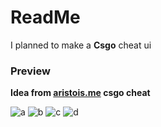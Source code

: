 # ReadMe
I planned to make a **Csgo** cheat ui

### Preview
**Idea from [aristois.me](https://www.unknowncheats.me/forum/cs-go-releases/334076-aristois-legit-cheat.html) csgo cheat**

![a](https://i.imgur.com/hJ8qJUY.png)
![b](https://i.imgur.com/fZh6QYI.png)
![c](https://i.imgur.com/rZUfl5M.png)
![d](https://i.imgur.com/pvpFKIG.png)
